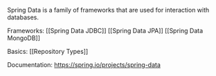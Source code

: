Spring Data is a family of frameworks that are used for interaction with databases.

Frameworks:
[[Spring Data JDBC]]
[[Spring Data JPA]]
[[Spring Data MongoDB]]

Basics:
[[Repository Types]]

Documentation: https://spring.io/projects/spring-data